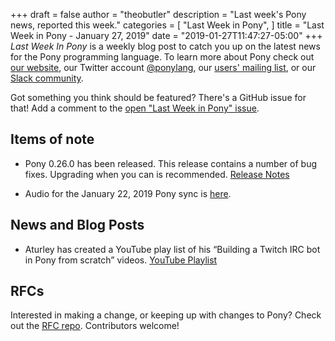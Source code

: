 +++
draft = false
author = "theobutler"
description = "Last week's Pony news, reported this week."
categories = [
    "Last Week in Pony",
]
title = "Last Week in Pony - January 27, 2019"
date = "2019-01-27T11:47:27-05:00"
+++
_Last Week In Pony_ is a weekly blog post to catch you up on the latest news for the Pony programming language. To learn more about Pony check out [our website](ponylang.io), our Twitter account [@ponylang](https://twitter.com/ponylang), our [users' mailing list](https://pony.groups.io/g/user), or our [Slack community](https://www.ponylang.io/get-slack-invite).

Got something you think should be featured? There's a GitHub issue for that! Add a comment to the [open "Last Week in Pony" issue](https://github.com/ponylang/ponylang.github.io/issues?q=is%3Aissue+is%3Aopen+label%3Alast-week-in-pony).
<!--more-->


## Items of note

- Pony 0.26.0 has been released. This release contains a number of bug fixes. Upgrading when you can is recommended. [Release Notes](https://www.ponylang.io/blog/2019/01/0.26.0-released/)

- Audio for the January 22, 2019 Pony sync is [here](https://pony.groups.io/g/dev/files/Pony%20Sync/2019_01_22/pony_sync_january_22_2019.m4a).

## News and Blog Posts

- Aturley has created a YouTube play list of his “Building a Twitch IRC bot in Pony from scratch” videos. [YouTube Playlist](https://youtu.be/W1Q9Igm9heU?list=PLLhCH5zYT00GiUs8iM0S-coXHh-_P_bDS)

## RFCs

Interested in making a change, or keeping up with changes to Pony? Check out the [RFC repo](https://github.com/ponylang/rfcs). Contributors welcome!
